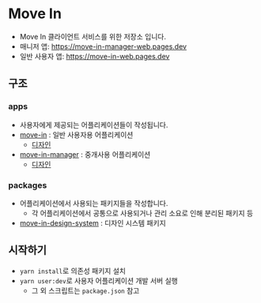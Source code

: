 # Move In
- Move In 클라이언트 서비스를 위한 저장소 입니다.
- 매니저 앱: https://move-in-manager-web.pages.dev
- 일반 사용자 앱: https://move-in-web.pages.dev

## 구조
### apps 
- 사용자에게 제공되는 어플리케이션들이 작성됩니다.
- [move-in](./move-in) : 일반 사용자용 어플리케이션
  - [디자인](https://www.figma.com/file/5veNVojUpZB9aRslcQz2AA/%5BMove-In%5D-User-Mobile-App-(v1.0)?node-id=13%3A1228&mode=dev)
- [move-in-manager](./move-in-manager) : 중개사용 어플리케이션
  - [디자인](https://www.figma.com/file/4HSLjESLC9VPep3LTmqUH6/%5BMove-In%5D-Manager-Mobile-App-(v0.1)?node-id=0%3A1&mode=dev)

### packages
- 어플리케이션에서 사용되는 패키지들을 작성합니다.
  - 각 어플리케이션에서 공통으로 사용되거나 관리 소요로 인해 분리된 패키지 등
- [move-in-design-system](./move-in-design-system) : 디자인 시스템 패키지

## 시작하기
- `yarn install`로 의존성 패키지 설치
- `yarn user:dev`로 사용자 어플리케이션 개발 서버 실행
  - 그 외 스크립트는 `package.json` 참고

